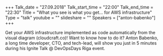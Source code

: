 +++
Talk_date = "27.09.2018"
Talk_start_time = "22:00"
Talk_end_time = "22:30"
Title = "What you see is what you get… for AWS infrastructure"
Type = "talk"
youtube = ""
slideshare = ""
Speakers = ["anton-babenko"]
+++

<p>Get your AWS infrastructure implemented as code automatically from the visual diagram (cloudcraft.co)! Want to know how to do it? Anton Babenko, a long time developer, CTO, and tech-lead, will show you just in 5 minutes during his Ignite Talk @ DevOpsDays Riga event.</p>